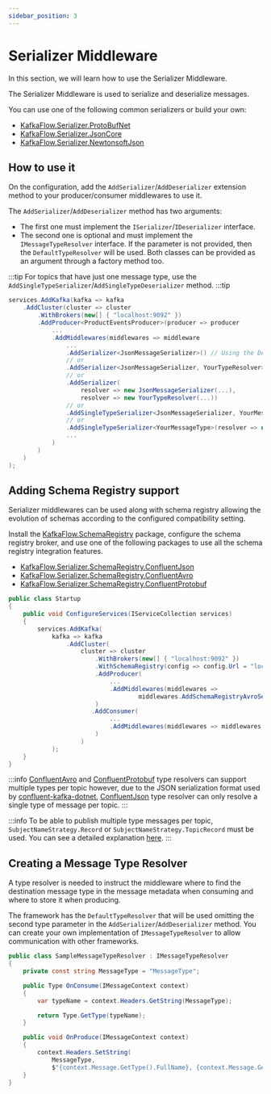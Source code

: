```yaml
---
sidebar_position: 3
---
```


# Serializer Middleware

In this section, we will learn how to use the Serializer Middleware.

The Serializer Middleware is used to serialize and deserialize messages.

You can use one of the following common serializers or build your own:
-   [KafkaFlow.Serializer.ProtoBufNet](https://www.nuget.org/packages/KafkaFlow.Serializer.ProtobufNet/)
-   [KafkaFlow.Serializer.JsonCore](https://www.nuget.org/packages/KafkaFlow.Serializer.JsonCore/)
-   [KafkaFlow.Serializer.NewtonsoftJson](https://www.nuget.org/packages/KafkaFlow.Serializer.NewtonsoftJson/)

## How to use it

On the configuration, add the `AddSerializer`/`AddDeserializer` extension method to your producer/consumer middlewares to use it. 

The `AddSerializer`/`AddDeserializer` method has two arguments: 
 - The first one must implement the `ISerializer`/`IDeserializer` interface. 
 - The second one is optional and must implement the `IMessageTypeResolver` interface. If the parameter is not provided, then the `DefaultTypeResolver` will be used. 
Both classes can be provided as an argument through a factory method too. 

:::tip
For topics that have just one message type, use the `AddSingleTypeSerializer`/`AddSingleTypeDeserializer` method.
:::tip


```csharp
services.AddKafka(kafka => kafka
    .AddCluster(cluster => cluster
        .WithBrokers(new[] { "localhost:9092" })
        .AddProducer<ProductEventsProducer>(producer => producer
            ...
            .AddMiddlewares(middlewares => middleware
                ...
                .AddSerializer<JsonMessageSerializer>() // Using the DefaultMessageTypeResolver
                // or
                .AddSerializer<JsonMessageSerializer, YourTypeResolver>()
                // or
                .AddSerializer(
                    resolver => new JsonMessageSerializer(...),
                    resolver => new YourTypeResolver(...))
                // or
                .AddSingleTypeSerializer<JsonMessageSerializer, YourMessageType>()
                // or
                .AddSingleTypeSerializer<YourMessageType>(resolver => new JsonMessageSerializer(...))
                ...
            )
        )
    )
);

```

## Adding Schema Registry support
Serializer middlewares can be used along with schema registry allowing the evolution of schemas according to the configured compatibility setting.

Install the [KafkaFlow.SchemaRegistry](https://www.nuget.org/packages/KafkaFlow.SchemaRegistry/) package, configure the schema registry broker, and use one of the following packages to use all the schema registry integration features.

-   [KafkaFlow.Serializer.SchemaRegistry.ConfluentJson](https://www.nuget.org/packages/KafkaFlow.Serializer.SchemaRegistry.ConfluentJson/)
-   [KafkaFlow.Serializer.SchemaRegistry.ConfluentAvro](https://www.nuget.org/packages/KafkaFlow.Serializer.SchemaRegistry.ConfluentAvro/)
-   [KafkaFlow.Serializer.SchemaRegistry.ConfluentProtobuf](https://www.nuget.org/packages/KafkaFlow.Serializer.ConfluentProtobuf/)

```csharp
public class Startup
{
    public void ConfigureServices(IServiceCollection services)
    {
        services.AddKafka(
            kafka => kafka
                .AddCluster(
                    cluster => cluster
                        .WithBrokers(new[] { "localhost:9092" })
                        .WithSchemaRegistry(config => config.Url = "localhost:8081")
                        .AddProducer(
                            ...
                            .AddMiddlewares(middlewares => 
                                    middlewares.AddSchemaRegistryAvroSerializer(new AvroSerializerConfig{ SubjectNameStrategy = SubjectNameStrategy.TopicRecord })
                        )
                       .AddConsumer(
                            ...
                            .AddMiddlewares(middlewares => middlewares.AddSchemaRegistryAvroDeserializer()
                        )
                    )
            );
    }
}
```
:::info
[ConfluentAvro](https://www.nuget.org/packages/KafkaFlow.Serializer.SchemaRegistry.ConfluentAvro/) and [ConfluentProtobuf](https://www.nuget.org/packages/KafkaFlow.Serializer.ConfluentProtobuf/) type resolvers can support multiple types per topic however, due to the JSON serialization format used by [confluent-kafka-dotnet](https://docs.confluent.io/platform/current/clients/confluent-kafka-dotnet/_site/api/Confluent.SchemaRegistry.Serdes.JsonSerializer-1.html), [ConfluentJson](https://www.nuget.org/packages/KafkaFlow.Serializer.SchemaRegistry.ConfluentJson/) type resolver can only resolve a single type of message per topic. 
:::

:::info
To be able to publish multiple type messages per topic, `SubjectNameStrategy.Record` or `SubjectNameStrategy.TopicRecord` must be used. 
You can see a detailed explanation [here](https://docs.confluent.io/platform/current/schema-registry/serdes-develop/index.html#subject-name-strategy).
:::


## Creating a Message Type Resolver

A type resolver is needed to instruct the middleware where to find the destination message type in the message metadata when consuming and where to store it when producing. 

The framework has the `DefaultTypeResolver` that will be used omitting the second type parameter in the `AddSerializer`/`AddDeserializer` method. You can create your own implementation of `IMessageTypeResolver` to allow communication with other frameworks.

```csharp
public class SampleMessageTypeResolver : IMessageTypeResolver
{
    private const string MessageType = "MessageType";

    public Type OnConsume(IMessageContext context)
    {
        var typeName = context.Headers.GetString(MessageType);

        return Type.GetType(typeName);
    }

    public void OnProduce(IMessageContext context)
    {
        context.Headers.SetString(
            MessageType,
            $"{context.Message.GetType().FullName}, {context.Message.GetType().Assembly.GetName().Name}");
    }
}
```
